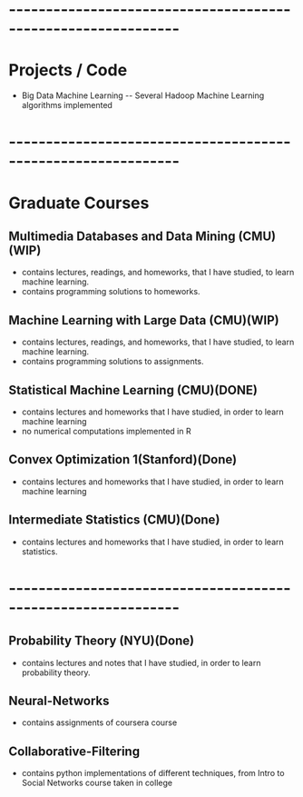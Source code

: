 # -------------------------------------------------------------
# Projects / Code
- Big Data Machine Learning
-- Several Hadoop Machine Learning algorithms implemented
# -------------------------------------------------------------
# Graduate Courses
## Multimedia Databases and Data Mining (CMU)(WIP)
- contains lectures, readings, and homeworks, that I have studied, to learn machine learning.
- contains programming solutions to homeworks.
## Machine Learning with Large Data (CMU)(WIP)
- contains lectures, readings, and homeworks, that I have studied, to learn machine learning.
- contains programming solutions to assignments.
## Statistical Machine Learning (CMU)(DONE)
- contains lectures and homeworks that I have studied, in order to learn machine learning
- no numerical computations implemented in R
## Convex Optimization 1(Stanford)(Done)
- contains lectures and homeworks that I have studied, in order to learn machine learning
## Intermediate Statistics (CMU)(Done)
- contains lectures and homeworks that I have studied, in order to learn statistics.
# -------------------------------------------------------------
## Probability Theory (NYU)(Done)
- contains lectures and notes that I have studied, in order to learn probability theory.  
## Neural-Networks
- contains assignments of coursera course
## Collaborative-Filtering
- contains python implementations of different techniques, from Intro to Social Networks course taken in college


